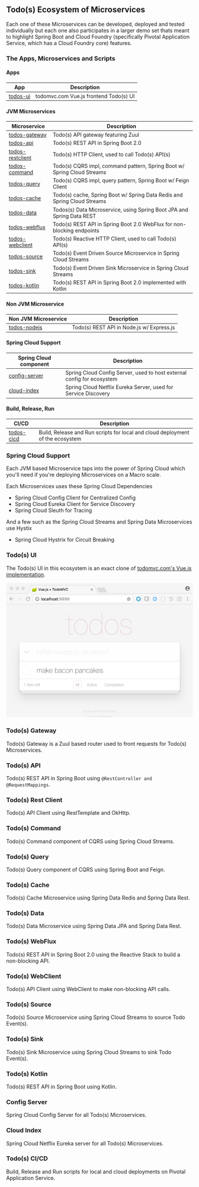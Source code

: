 ## Todo(s) Ecosystem of Microservices

Each one of these Microservices can be developed, deployed and tested individually but each one also participates in a larger demo set thats meant to highlight Spring Boot and Cloud Foundry (specifically Pivotal Application Service, which has a Cloud Foundry core) features.

### The Apps, Microservices and Scripts

#### Apps

App | Description
------------ | -------------
[todos-ui](https://github.com/corbtastik/todos-ui) | todomvc.com Vue.js frontend Todo(s) UI

#### JVM Microservices

Microservice | Description
------------ | -------------
[todos-gateway](https://github.com/corbtastik/todos-gateway) | Todo(s) API gateway featuring Zuul
[todos-api](https://github.com/corbtastik/todos-api) | Todo(s) REST API in Spring Boot 2.0
[todos-restclient](https://github.com/corbtastik/todos-restclient) | Todo(s) HTTP Client, used to call Todo(s) API(s)
[todos-command](https://github.com/corbtastik/todos-command) | Todo(s) CQRS impl, command pattern, Spring Boot w/ Spring Cloud Streams
[todos-query](https://github.com/corbtastik/todos-query) | Todo(s) CQRS impl, query pattern, Spring Boot w/ Feign Client
[todos-cache](https://github.com/corbtastik/todos-cache) | Todo(s) cache, Spring Boot w/ Spring Data Redis and Spring Cloud Streams
[todos-data](https://github.com/corbtastik/todos-data) | Todos(s) Data Microservice, using Spring Boot JPA and Spring Data REST
[todos-webflux](https://github.com/corbtastik/todos-data) | Todo(s) REST API in Spring Boot 2.0 WebFlux for non-blocking endpoints
[todos-webclient](https://github.com/corbtastik/todos-webclient) | Todo(s) Reactive HTTP Client, used to call Todo(s) API(s)
[todos-source](https://github.com/corbtastik/todos-source) | Todo(s) Event Driven Source Microservice in Spring Cloud Streams
[todos-sink](https://github.com/corbtastik/todos-sink) | Todo(s) Event Driven Sink Microservice in Spring Cloud Streams
[todos-kotlin](https://github.com/corbtastik/todos-kotlin) | Todo(s) REST API in Spring Boot 2.0 implemented with Kotlin

#### Non JVM Microservice

Non JVM Microservice | Description
------------ | -------------
[todos-nodejs](https://github.com/corbtastik/todos-nodejs) | Todo(s) REST API in Node.js w/ Express.js

#### Spring Cloud Support

Spring Cloud component | Description
------------ | -------------
[config-server](https://github.com/corbtastik/config-server) | Spring Cloud Config Server, used to host external config for ecosystem
[cloud-index](https://github.com/corbtastik/cloud-index) | Spring Cloud Netflix Eureka Server, used for Service Discovery

#### Build, Release, Run

CI/CD | Description
------------ | -------------
[todos-cicd](https://github.com/corbtastik/todos-cicd) | Build, Release and Run scripts for local and cloud deployment of the ecosystem

### Spring Cloud Support

Each JVM based Microservice taps into the power of Spring Cloud which you'll need if you're deploying Microservices on a Macro scale.

Each Microservices uses these Spring Cloud Dependencies

* Spring Cloud Config Client for Centralized Config
* Spring Cloud Eureka Client for Service Discovery
* Spring Cloud Sleuth for Tracing

And a few such as the Spring Cloud Streams and Spring Data Microservices use Hystix

* Spring Cloud Hystrix for Circuit Breaking

### Todo(s) UI

The Todo(s) UI in this ecosystem is an exact clone of [todomvc.com's Vue.js implementation](http://todomvc.com/examples/vue/).

<p align="center">
    <img src="https://github.com/corbtastik/todos-images/raw/master/todos-ui/todos-ui-one.png">
</p>

### Todo(s) Gateway

Todo(s) Gateway is a Zuul based router used to front requests for Todo(s) Microservices.

### Todo(s) API

Todo(s) REST API in Spring Boot using ``@RestController and @RequestMappings``.

### Todo(s) Rest Client

Todo(s) API Client using RestTemplate and OkHttp.

### Todo(s) Command

Todo(s) Command component of CQRS using Spring Cloud Streams.

### Todo(s) Query

Todo(s) Query component of CQRS using Spring Boot and Feign.

### Todo(s) Cache

Todo(s) Cache Microservice using Spring Data Redis and Spring Data Rest.

### Todo(s) Data

Todo(s) Data Microservice using Spring Data JPA and Spring Data Rest.

### Todo(s) WebFlux

Todo(s) REST API in Spring Boot 2.0 using the Reactive Stack to build a non-blocking API.

### Todo(s) WebClient

Todo(s) API Client using WebClient to make non-blocking API calls.

### Todo(s) Source

Todo(s) Source Microservice using Spring Cloud Streams to source Todo Event(s).

### Todo(s) Sink

Todo(s) Sink Microservice using Spring Cloud Streams to sink Todo Event(s).

### Todo(s) Kotlin

Todo(s) REST API in Spring Boot using Kotlin.

### Config Server

Spring Cloud Config Server for all Todo(s) Microservices.

### Cloud Index

Spring Cloud Netflix Eureka server for all Todo(s) Microservices.

### Todo(s) CI/CD

Build, Release and Run scripts for local and cloud deployments on Pivotal Application Service.
